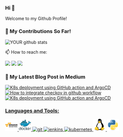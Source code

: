 ### Hi 👋

Welcome to my Github Profile!

### 🌱 My Contributions So Far!

![YOUR github stats](https://github-readme-stats.vercel.app/api?username=AnilNanda)

📫 How to reach me:

[<img src="https://img.shields.io/badge/twitter-%231DA1F2.svg?&style=for-the-badge&logo=twitter&logoColor=white" />](https://twitter.com/AnilNandaT) [<img src="https://img.shields.io/badge/medium-%2312100E.svg?&style=for-the-badge&logo=medium&logoColor=white" />](https://medium.com/@anilnandat)  [<img src="https://img.shields.io/badge/linkedin-%230077B5.svg?&style=for-the-badge&logo=linkedin&logoColor=white" />](https://www.linkedin.com/in/anil-nanda/) 

### 📝 My Latest Blog Post in Medium

<a target="_blank" href="https://github-readme-medium-recent-article.vercel.app/medium/@anilnandat/1"><img src="https://github-readme-medium-recent-article.vercel.app/medium/@anilnandat/1" alt="K8s deployment using GitHub action and ArgoCD"> 
<a target="_blank" href="https://github-readme-medium-recent-article.vercel.app/medium/@anilnandat/0"><img src="https://github-readme-medium-recent-article.vercel.app/medium/@anilnandat/0" alt="How to integrate checkov in github workflow">
<a target="_blank" href="https://github-readme-medium-recent-article.vercel.app/medium/@anilnandat/1"><img src="https://github-readme-medium-recent-article.vercel.app/medium/@anilnandat/1" alt="K8s deployment using GitHub action and ArgoCD"> 

<h3 align="left">Languages and Tools:</h3>
<p align="left"> <a href="https://aws.amazon.com" target="_blank" rel="noreferrer"> <img src="https://raw.githubusercontent.com/devicons/devicon/master/icons/amazonwebservices/amazonwebservices-original-wordmark.svg" alt="aws" width="40" height="40"/> </a> <a href="https://www.docker.com/" target="_blank" rel="noreferrer"> <img src="https://raw.githubusercontent.com/devicons/devicon/master/icons/docker/docker-original-wordmark.svg" alt="docker" width="40" height="40"/> </a> <a href="https://git-scm.com/" target="_blank" rel="noreferrer"> <img src="https://www.vectorlogo.zone/logos/git-scm/git-scm-icon.svg" alt="git" width="40" height="40"/> </a> <a href="https://www.jenkins.io" target="_blank" rel="noreferrer"> <img src="https://www.vectorlogo.zone/logos/jenkins/jenkins-icon.svg" alt="jenkins" width="40" height="40"/> </a> <a href="https://kubernetes.io" target="_blank" rel="noreferrer"> <img src="https://www.vectorlogo.zone/logos/kubernetes/kubernetes-icon.svg" alt="kubernetes" width="40" height="40"/> </a> <a href="https://www.linux.org/" target="_blank" rel="noreferrer"> <img src="https://raw.githubusercontent.com/devicons/devicon/master/icons/linux/linux-original.svg" alt="linux" width="40" height="40"/> </a> <a href="https://www.python.org" target="_blank" rel="noreferrer"> <img src="https://raw.githubusercontent.com/devicons/devicon/master/icons/python/python-original.svg" alt="python" width="40" height="40"/> </a> </p>
